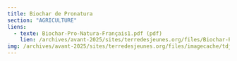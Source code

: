 ```yaml
---
title: Biochar de Pronatura
section: "AGRICULTURE"
liens:
  - texte: Biochar-Pro-Natura-Français1.pdf (pdf)
    lien: /archives/avant-2025/sites/terredesjeunes.org/files/Biochar-Pro-Natura-Francais1.pdf
img: /archives/avant-2025/sites/terredesjeunes.org/files/imagecache/tdj_image_ressource/pronatura.png
---
```

